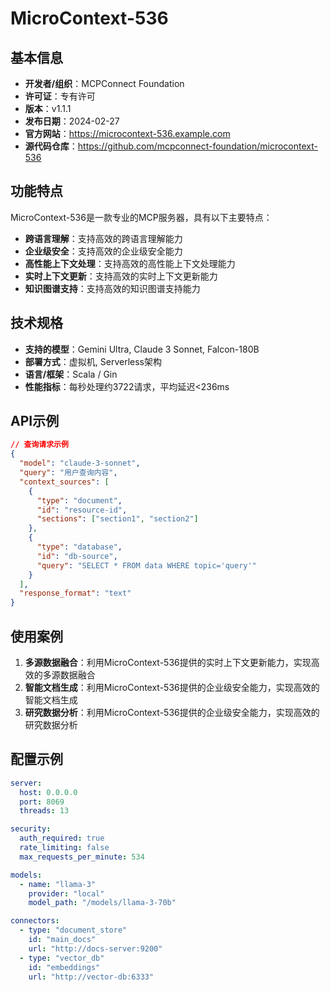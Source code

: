 # MicroContext-536

## 基本信息

- **开发者/组织**：MCPConnect Foundation
- **许可证**：专有许可
- **版本**：v1.1.1
- **发布日期**：2024-02-27
- **官方网站**：https://microcontext-536.example.com
- **源代码仓库**：https://github.com/mcpconnect-foundation/microcontext-536

## 功能特点

MicroContext-536是一款专业的MCP服务器，具有以下主要特点：

- **跨语言理解**：支持高效的跨语言理解能力
- **企业级安全**：支持高效的企业级安全能力
- **高性能上下文处理**：支持高效的高性能上下文处理能力
- **实时上下文更新**：支持高效的实时上下文更新能力
- **知识图谱支持**：支持高效的知识图谱支持能力


## 技术规格

- **支持的模型**：Gemini Ultra, Claude 3 Sonnet, Falcon-180B
- **部署方式**：虚拟机, Serverless架构
- **语言/框架**：Scala / Gin
- **性能指标**：每秒处理约3722请求，平均延迟<236ms

## API示例

```json
// 查询请求示例
{
  "model": "claude-3-sonnet",
  "query": "用户查询内容",
  "context_sources": [
    {
      "type": "document",
      "id": "resource-id",
      "sections": ["section1", "section2"]
    },
    {
      "type": "database",
      "id": "db-source",
      "query": "SELECT * FROM data WHERE topic='query'"
    }
  ],
  "response_format": "text"
}
```

## 使用案例

1. **多源数据融合**：利用MicroContext-536提供的实时上下文更新能力，实现高效的多源数据融合
2. **智能文档生成**：利用MicroContext-536提供的企业级安全能力，实现高效的智能文档生成
3. **研究数据分析**：利用MicroContext-536提供的企业级安全能力，实现高效的研究数据分析


## 配置示例

```yaml
server:
  host: 0.0.0.0
  port: 8069
  threads: 13

security:
  auth_required: true
  rate_limiting: false
  max_requests_per_minute: 534

models:
  - name: "llama-3"
    provider: "local"
    model_path: "/models/llama-3-70b"

connectors:
  - type: "document_store"
    id: "main_docs"
    url: "http://docs-server:9200"
  - type: "vector_db"
    id: "embeddings"
    url: "http://vector-db:6333"
```